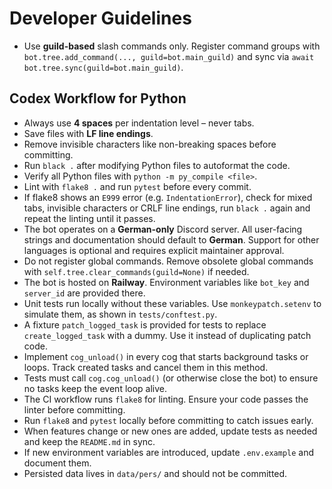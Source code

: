 # Developer Guidelines

- Use **guild-based** slash commands only. Register command groups with `bot.tree.add_command(..., guild=bot.main_guild)` and sync via `await bot.tree.sync(guild=bot.main_guild)`.

## Codex Workflow for Python

- Always use **4 spaces** per indentation level – never tabs.
- Save files with **LF line endings**.
- Remove invisible characters like non-breaking spaces before committing.
- Run `black .` after modifying Python files to autoformat the code.
- Verify all Python files with `python -m py_compile <file>`.
- Lint with `flake8 .` and run `pytest` before every commit.
- If flake8 shows an `E999` error (e.g. `IndentationError`), check for mixed
  tabs, invisible characters or CRLF line endings, run `black .` again and
  repeat the linting until it passes.
- The bot operates on a **German-only** Discord server. All user-facing strings
  and documentation should default to **German**. Support for other languages is
  optional and requires explicit maintainer approval.
- Do not register global commands. Remove obsolete global commands with
  `self.tree.clear_commands(guild=None)` if needed.
- The bot is hosted on **Railway**. Environment variables like `bot_key` and `server_id` are provided there.
- Unit tests run locally without these variables. Use `monkeypatch.setenv` to simulate them, as shown in `tests/conftest.py`.
- A fixture `patch_logged_task` is provided for tests to replace `create_logged_task` with a dummy. Use it instead of duplicating patch code.
- Implement `cog_unload()` in every cog that starts background tasks or loops. Track created tasks and cancel them in this method.
- Tests must call `cog.cog_unload()` (or otherwise close the bot) to ensure no tasks keep the event loop alive.
- The CI workflow runs `flake8` for linting. Ensure your code passes the linter before committing.
- Run `flake8` and `pytest` locally before committing to catch issues early.
- When features change or new ones are added, update tests as needed and keep the `README.md` in sync.
- If new environment variables are introduced, update `.env.example` and document them.
- Persisted data lives in `data/pers/` and should not be committed.
